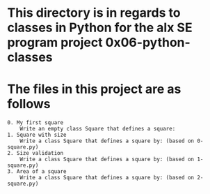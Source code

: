 # This directory is in regards to classes in Python for the alx SE program project 0x06-python-classes

# The files in this project are as follows

    0. My first square 
        Write an empty class Square that defines a square:
    1. Square with size
        Write a class Square that defines a square by: (based on 0-square.py)
    2. Size validation 
        Write a class Square that defines a square by: (based on 1-square.py)
    3. Area of a square 
        Write a class Square that defines a square by: (based on 2-square.py)